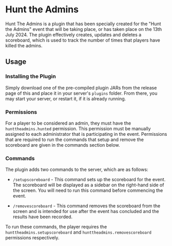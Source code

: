 # Hunt the Admins

Hunt The Admins is a plugin that has been specially created for the "Hunt the Admins" event
that will be taking place, or has taken place on the 13th July 2024. The plugin effectively
creates, updates and deletes a scoreboard, which is used to track the number of times that
players have killed the admins.

## Usage

### Installing the Plugin

Simply download one of the pre-compiled plugin JARs from the release page of this
and place it in your server's `plugins` folder. From there, you may start your server,
or restart it, if it is already running.

### Permissions

For a player to be considered an admin, they must have the `hunttheadmins.hunted`
permission. This permission must be manually assigned to each administrator that is
participating in the event. Permissions that are required to run the commands that
setup and remove the scoreboard are given in the commands section below.

### Commands

The plugin adds two commands to the server, which are as follows:

- `/setupscoreboard` - This command sets up the scoreboard for the event. The scoreboard
will be displayed as a sidebar on the right-hand side of the screen. You will need to run
this command before commencing the event.

- `/removescoreboard` - This command removes the scoreboard from the screen and is intended
for use after the event has concluded and the results have been recorded.

To run these commands, the player requires the `hunttheadmins.setupscoreboard` and
`hunttheadmins.removescoreboard` permissions respectively.